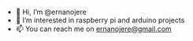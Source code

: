 - 👋 Hi, I’m @ernanojere
- 👀 I’m interested in raspberry pi and arduino projects  
- 📫 You can reach me on ernanojere@gmail.com

<!---
ernanojere/ernanojere is a ✨ special ✨ repository because its `README.md` (this file) appears on your GitHub profile.
You can click the Preview link to take a look at your changes.
--->
